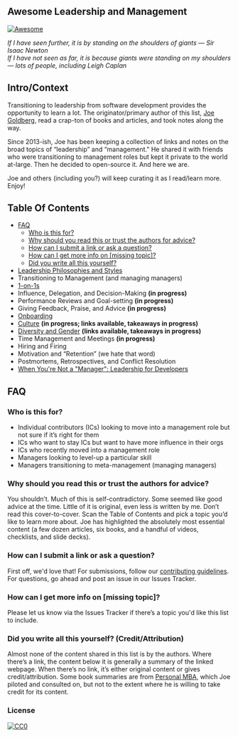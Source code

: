 ## Awesome Leadership and Management

[![Awesome](https://cdn.rawgit.com/sindresorhus/awesome/d7305f38d29fed78fa85652e3a63e154dd8e8829/media/badge.svg)](https://github.com/sindresorhus/awesome)

*If I have seen further, it is by standing on the shoulders of giants — Sir Isaac Newton <br>
If I have not seen as far, it is because giants were standing on my shoulders — lots of people, including Leigh Caplan*

## Intro/Context
Transitioning to leadership from software development provides the opportunity to learn a lot. The originator/primary author of this list, [Joe Goldberg](https://twitter.com/bostonsteamer), read a crap-ton of books and articles, and took notes along the way.
 
Since 2013-ish, Joe has been keeping a collection of links and notes on the broad topics of “leadership” and “management." He shared it with friends who were transitioning to management roles but kept it private to the world at-large. Then he decided to open-source it. And here we are. 

Joe and others (including you?) will keep curating it as I read/learn more. Enjoy!

## Table Of Contents
- [FAQ](#faq)
  - [Who is this for?](#who-is-this-for)
  - [Why should you read this or trust the authors for advice?](#why-should-you-read-this-or-trust-the-authors-for-advice)
  - [How can I submit a link or ask a question?](#how-can-i-submit-a-link-or-ask-a-question)
  - [How can I get more info on [missing topic]?](#how-can-i-get-more-info-on-missing-topic)
  - [Did you write all this yourself?](#did-you-write-all-this-yourself-creditattribution)
- [Leadership Philosophies and Styles](Leadership-Philosophies-and-Styles.md)
- Transitioning to Management (and managing managers)
- [1-on-1s](One-on-Ones.md)
- Influence, Delegation, and Decision-Making **(in progress)**
- Performance Reviews and Goal-setting **(in progress)**
- Giving Feedback, Praise, and Advice **(in progress)**
- [Onboarding](Onboarding.md)
- [Culture](Culture.md) **(in progress; links available, takeaways in progress)**
- [Diversity and Gender](Diversity-and-Gender.md) **(links available, takeaways in progress)**
- Time Management and Meetings **(in progress)**
- Hiring and Firing
- Motivation and “Retention” (we hate that word)
- Postmortems, Retrospectives, and Conflict Resolution
- [When You're Not a "Manager": Leadership for Developers](Leadership-for-Developers.md)

## FAQ
### Who is this for?
- Individual contributors (ICs) looking to move into a management role but not sure if it’s right for them
- ICs who want to stay ICs but want to have more influence in their orgs
- ICs who recently moved into a management role
- Managers looking to level-up a particular skill
- Managers transitioning to meta-management (managing managers)

### Why should you read this or trust the authors for advice?
You shouldn’t. Much of this is self-contradictory. Some seemed like good advice at the time. Little of it is original, even less is written by me. Don’t read this cover-to-cover. Scan the Table of Contents and pick a topic you’d like to learn more about. Joe has highlighted the absolutely most essential content (a few dozen articles, six books, and a handful of videos, checklists, and slide decks).

### How can I submit a link or ask a question?
First off, we'd love that! For submissions, follow our [contributing guidelines](CONTRIBUTING.md). For questions, go ahead and post an issue in our Issues Tracker. 

### How can I get more info on [missing topic]?
Please let us know via the Issues Tracker if there’s a topic you'd like this list to include.

### Did you write all this yourself? (Credit/Attribution)
Almost none of the content shared in this list is by the authors. Where there’s a link, the content below it is generally a summary of the linked webpage. When there’s no link, it’s either original content or gives credit/attribution. Some book summaries are from [Personal MBA](https://personalmba.com/), which Joe piloted and consulted on, but not to the extent where he is willing to take credit for its content.

### License

[![CC0](http://mirrors.creativecommons.org/presskit/buttons/88x31/svg/cc-zero.svg)](https://creativecommons.org/publicdomain/zero/1.0/)
